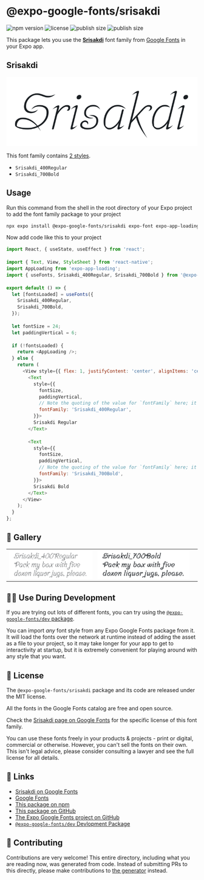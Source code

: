 # @expo-google-fonts/srisakdi

![npm version](https://flat.badgen.net/npm/v/@expo-google-fonts/srisakdi)
![license](https://flat.badgen.net/github/license/expo/google-fonts)
![publish size](https://flat.badgen.net/packagephobia/install/@expo-google-fonts/srisakdi)
![publish size](https://flat.badgen.net/packagephobia/publish/@expo-google-fonts/srisakdi)

This package lets you use the [**Srisakdi**](https://fonts.google.com/specimen/Srisakdi) font family from [Google Fonts](https://fonts.google.com/) in your Expo app.

## Srisakdi

![Srisakdi](./font-family.png)

This font family contains [2 styles](#-gallery).

- `Srisakdi_400Regular`
- `Srisakdi_700Bold`

## Usage

Run this command from the shell in the root directory of your Expo project to add the font family package to your project
```sh
npx expo install @expo-google-fonts/srisakdi expo-font expo-app-loading
```

Now add code like this to your project
```js
import React, { useState, useEffect } from 'react';

import { Text, View, StyleSheet } from 'react-native';
import AppLoading from 'expo-app-loading';
import { useFonts, Srisakdi_400Regular, Srisakdi_700Bold } from '@expo-google-fonts/srisakdi';

export default () => {
  let [fontsLoaded] = useFonts({
    Srisakdi_400Regular,
    Srisakdi_700Bold,
  });

  let fontSize = 24;
  let paddingVertical = 6;

  if (!fontsLoaded) {
    return <AppLoading />;
  } else {
    return (
      <View style={{ flex: 1, justifyContent: 'center', alignItems: 'center' }}>
        <Text
          style={{
            fontSize,
            paddingVertical,
            // Note the quoting of the value for `fontFamily` here; it expects a string!
            fontFamily: 'Srisakdi_400Regular',
          }}>
          Srisakdi Regular
        </Text>

        <Text
          style={{
            fontSize,
            paddingVertical,
            // Note the quoting of the value for `fontFamily` here; it expects a string!
            fontFamily: 'Srisakdi_700Bold',
          }}>
          Srisakdi Bold
        </Text>
      </View>
    );
  }
};

```

## 🔡 Gallery


||||
|-|-|-|
|![Srisakdi_400Regular](./Srisakdi_400Regular.ttf.png)|![Srisakdi_700Bold](./Srisakdi_700Bold.ttf.png)|||


## 👩‍💻 Use During Development

If you are trying out lots of different fonts, you can try using the [`@expo-google-fonts/dev` package](https://github.com/expo/google-fonts/tree/master/font-packages/dev#readme).

You can import *any* font style from any Expo Google Fonts package from it. It will load the fonts
over the network at runtime instead of adding the asset as a file to your project, so it may take longer
for your app to get to interactivity at startup, but it is extremely convenient
for playing around with any style that you want.

## 📖 License

The `@expo-google-fonts/srisakdi` package and its code are released under the MIT license.

All the fonts in the Google Fonts catalog are free and open source.

Check the [Srisakdi page on Google Fonts](https://fonts.google.com/specimen/Srisakdi) for the specific license of this font family.

You can use these fonts freely in your products & projects - print or digital, commercial or otherwise. However, you can't sell the fonts on their own. This isn't legal advice, please consider consulting a lawyer and see the full license for all details.

## 🔗 Links

- [Srisakdi on Google Fonts](https://fonts.google.com/specimen/Srisakdi)
- [Google Fonts](https://fonts.google.com/)
- [This package on npm](https://www.npmjs.com/package/@expo-google-fonts/srisakdi)
- [This package on GitHub](https://github.com/expo/google-fonts/tree/master/font-packages/srisakdi)
- [The Expo Google Fonts project on GitHub](https://github.com/expo/google-fonts)
- [`@expo-google-fonts/dev` Devlopment Package](https://github.com/expo/google-fonts/tree/master/font-packages/dev)

## 🤝 Contributing

Contributions are very welcome! This entire directory, including what you are reading now, was generated from code. Instead of submitting PRs to this directly, please make contributions to [the generator](https://github.com/expo/google-fonts/tree/master/packages/generator) instead.
